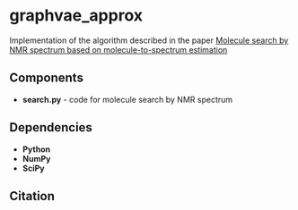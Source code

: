 # graphvae_approx
Implementation of the algorithm described in the paper [Molecule search by NMR spectrum based on molecule-to-spectrum estimation](#)

## Components
- **search.py** - code for molecule search by NMR spectrum

## Dependencies
- **Python**
- **NumPy**
- **SciPy**

## Citation

